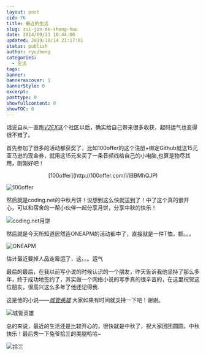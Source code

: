 ```yaml
---
layout: post
cid: 76
title: 最近的生活
slug: zui-jin-de-sheng-huo
date: 2014/09/23 10:44:00
updated: 2019/10/14 21:17:01
status: publish
author: ryuzheng
categories: 
  - 生活
tags: 
banner: 
bannerascover: 1
bannerStyle: 0
excerpt: 
posttype: 0
showfullcontent: 0
showTOC: 0
---
```



话说自从一直跑<em>[V2EX](http://v2ex.com/)</em>这个社区以后，确实给自己带来很多收获，起码运气也变得很不错了。

首先参加了很多的活动都获奖了，比如100offer的这个注册+绑定Github就送15元亚马逊的现金券，就用这15元来买了一条音频线给自己的小电脑,也算是物尽其用，刚刚好吧！

<center>[100offer](http://100offer.com/i/IBBMhQJP)</center>

![100offer](https://cdn.zhengzexin.com/%E7%81%AB%E7%8B%90%E6%88%AA%E5%9B%BE_2014-09-05T16-04-06.583Z.png)

然后就是coding.net的中秋月饼！没想到这么快就送到了！中了这个真的很开心，可以和宿舍的一帮小伙伴一起分享月饼，分享中秋的快乐！

![coding.net月饼](https://cdn.zhengzexin.com/DSC_0001.jpg)

然后就是今天所知道居然连ONEAPM的活动都中了，直接就是一件T恤，额。。。

![ONEAPM](https://cdn.zhengzexin.com/%E7%81%AB%E7%8B%90%E6%88%AA%E5%9B%BE_2014-09-05T15-43-01.926Z.png)

估计最近要掉人品走霉运了，这。。。运气

最后的最后，在我以前写小说的时候认识的一个朋友，昨天告诉我他坚持了那么多年，终于成功地签约了，其实做一个网络小说的写手真的很辛苦的，在这里祝贺这位朋友，很高兴这么多年了他还记得我.

这是他的小说——[<em>城管英雄</em>](http://www.qidian.com/Book/3262349.aspx)  大家如果有时间就支持一下吧！谢谢。

![城管英雄](https://cdn.zhengzexin.com/%E7%81%AB%E7%8B%90%E6%88%AA%E5%9B%BE_2014-09-05T16-12-19.962Z.png)

总的来说，最近的生活还是比较开心的，很快就是中秋了，祝大家团团圆圆，中秋快乐！最后秀一下兔爷拾三的美腿哈哈~

![拾三](https://cdn.zhengzexin.com/DSC_0006.jpg)